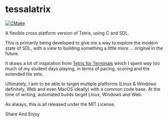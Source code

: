 # tessalatrix

[![CMake](https://github.com/ahnlak/tessalatrix/actions/workflows/cmake.yml/badge.svg)](https://github.com/ahnlak/tessalatrix/actions/workflows/cmake.yml)

A flexible cross platform version of Tetris, using C and SDL.

This is primarily being developed to give me a way to explore the modern
state of SDL, with a view to building something a little more ... original
in the future.

It draws a lot of inspiration from [Tetris for Terminals](https://github.com/MikeTaylor/tt)
which I spent *way* too much of my student days playing, in terms of pacing,
scoring and the extended tile sets.

Ultimately, I aim to be able to target multiple platforms (Linux & Windows
definitely, Web and even MacOS ideally) with a common code base. At the time
of writing, automated builds target Linux, Windows and Web.

As always, this is all released under the MIT License.

Share And Enjoy